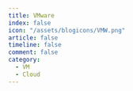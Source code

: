 ```yaml
---
title: VMware
index: false
icon: "/assets/blogicons/VMW.png"
article: false
timeline: false
comment: false
category:
  - VM
  - Cloud
---
```


<div class="catalog-display-container">
  <Catalog hideHeading />
</div>
